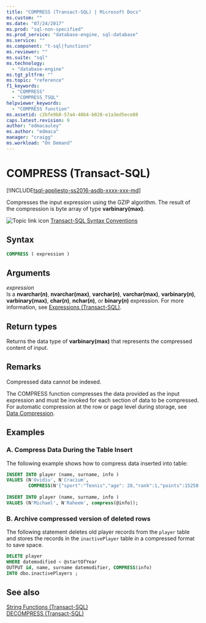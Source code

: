 ```yaml
---
title: "COMPRESS (Transact-SQL) | Microsoft Docs"
ms.custom: ""
ms.date: "07/24/2017"
ms.prod: "sql-non-specified"
ms.prod_service: "database-engine, sql-database"
ms.service: ""
ms.component: "t-sql|functions"
ms.reviewer: ""
ms.suite: "sql"
ms.technology: 
  - "database-engine"
ms.tgt_pltfrm: ""
ms.topic: "reference"
f1_keywords: 
  - "COMPRESS"
  - "COMPRESS_TSQL"
helpviewer_keywords: 
  - "COMPRESS function"
ms.assetid: c2bfe9b8-57a4-48b4-b028-e1a3ed5ece88
caps.latest.revision: 9
author: "edmacauley"
ms.author: "edmaca"
manager: "craigg"
ms.workload: "On Demand"
---
```

# COMPRESS (Transact-SQL)
[!INCLUDE[tsql-appliesto-ss2016-asdb-xxxx-xxx-md](../../includes/tsql-appliesto-ss2016-asdb-xxxx-xxx-md.md)]

Compresses the input expression using the GZIP algorithm. The result of the compression is byte array of type **varbinary(max)**.
  
![Topic link icon](../../database-engine/configure-windows/media/topic-link.gif "Topic link icon") [Transact-SQL Syntax Conventions](../../t-sql/language-elements/transact-sql-syntax-conventions-transact-sql.md)
  
## Syntax  
  
```sql
COMPRESS ( expression )  
```  
  
## Arguments  
*expression*  
Is a **nvarchar(***n***)**, **nvarchar(max)**, **varchar(***n***)**, **varchar(max)**, **varbinary(***n***)**, **varbinary(max)**, **char(***n***)**, **nchar(***n***)**, or **binary(***n***)** expression. For more information, see [Expressions &#40;Transact-SQL&#41;](../../t-sql/language-elements/expressions-transact-sql.md).
  
## Return types
Returns the data type of **varbinary(max)** that represents the compressed content of input.
  
## Remarks  
Compressed data cannot be indexed.
  
The COMPRESS function compresses the data provided as the input expression and must be invoked for each section of data to be compressed. For automatic compression at the row or page level during storage, see [Data Compression](../../relational-databases/data-compression/data-compression.md).
  
## Examples  
  
### A. Compress Data During the Table Insert  
The following example shows how to compress data inserted into table:
  
```sql
INSERT INTO player (name, surname, info )  
VALUES (N'Ovidiu', N'Cracium',   
        COMPRESS(N'{"sport":"Tennis","age": 28,"rank":1,"points":15258, turn":17}'));  
  
INSERT INTO player (name, surname, info )  
VALUES (N'Michael', N'Raheem', compress(@info));  
```  
  
### B. Archive compressed version of deleted rows  
The following statement deletes old player records from the `player` table and stores the records in the `inactivePlayer` table in a compressed format to save space.
  
```sql
DELETE player  
WHERE datemodified < @startOfYear  
OUTPUT id, name, surname datemodifier, COMPRESS(info)   
INTO dbo.inactivePlayers ;  
```  
  
## See also
[String Functions &#40;Transact-SQL&#41;](../../t-sql/functions/string-functions-transact-sql.md)  
[DECOMPRESS &#40;Transact-SQL&#41;](../../t-sql/functions/decompress-transact-sql.md)
  
  
